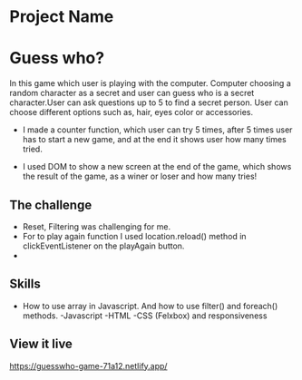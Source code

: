 # Project Name
# Guess who? 
In this game which user is playing with the computer. Computer choosing a random character as a secret and user can guess who is a secret character.User can ask questions up to 5 to find a secret person. User can choose different options such as, hair, eyes color or accessories. 

- I made a counter function, which user can try 5 times, after 5 times user has to start a new game, and at the end it shows user how many times tried. 

- I used DOM to show a new screen at the end of the game, which shows the result of the game, as a winer or loser and how many tries!

## The challenge

- Reset, Filtering was challenging for me.
- For to play again function I used location.reload() method in clickEventListener on the playAgain button.
- 
## Skills
- How to use array in Javascript. And how to use filter() and foreach() methods.
-Javascript
-HTML
-CSS (Felxbox) and responsiveness


## View it live

https://guesswho-game-71a12.netlify.app/


